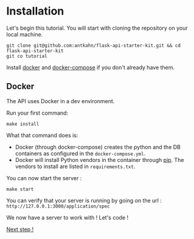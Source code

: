 # Installation

Let's begin this tutorial. You will start with cloning the repository on your local machine.

```
git clone git@github.com:antkahn/flask-api-starter-kit.git && cd flask-api-starter-kit
git co tutorial
```

Install [docker](https://docs.docker.com/engine/installation/) and [docker-compose](https://docs.docker.com/compose/install/) if you don't already have them.

## Docker

The API uses Docker in a dev environment.

Run your first command:

```
make install
```

What that command does is:

- Docker (through docker-compose) creates the python and the DB containers as configured in the `docker-compose.yml`.
- Docker will install Python vendors in the container through [pip](https://pip.pypa.io/en/stable/).
  The vendors to install are listed in `requirements.txt`.

You can now start the server :

```
make start
```

You can verify that your server is running by going on the url : `http://127.0.0.1:3000/application/spec`

We now have a server to work with ! Let's code !

[Next step !](first-route.md)

